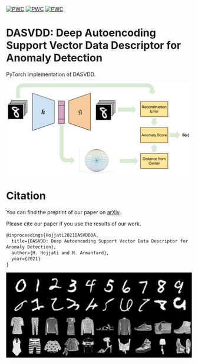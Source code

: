 [![PWC](https://img.shields.io/endpoint.svg?url=https://paperswithcode.com/badge/dasvdd-deep-autoencoding-support-vector-data/anomaly-detection-on-mnist)](https://paperswithcode.com/sota/anomaly-detection-on-mnist?p=dasvdd-deep-autoencoding-support-vector-data)
[![PWC](https://img.shields.io/endpoint.svg?url=https://paperswithcode.com/badge/dasvdd-deep-autoencoding-support-vector-data/anomaly-detection-on-fashion-mnist)](https://paperswithcode.com/sota/anomaly-detection-on-fashion-mnist?p=dasvdd-deep-autoencoding-support-vector-data)
[![PWC](https://img.shields.io/endpoint.svg?url=https://paperswithcode.com/badge/dasvdd-deep-autoencoding-support-vector-data/anomaly-detection-on-one-class-cifar-10)](https://paperswithcode.com/sota/anomaly-detection-on-one-class-cifar-10?p=dasvdd-deep-autoencoding-support-vector-data)
# DASVDD: Deep Autoencoding Support Vector Data Descriptor for Anomaly Detection

PyTorch implementation of DASVDD.

<center><img src="https://github.com/Armanfard-Lab/DASVDD/blob/main/Figs/Overview.png" alt="Overview" width="800" align="center"></center>

# Citation

You can find the preprint of our paper on [arXiv](https://arxiv.org/abs/2106.05410).

Please cite our paper if you use the results of our work.

```
@inproceedings{Hojjati2021DASVDDDA,
  title={DASVDD: Deep Autoencoding Support Vector Data Descriptor for Anomaly Detection},
  author={H. Hojjati and N. Armanfard},
  year={2021}
}
```

<img src="https://github.com/Armanfard-Lab/DASVDD/blob/main/Figs/anomaly.png" alt="Results" width="800">


